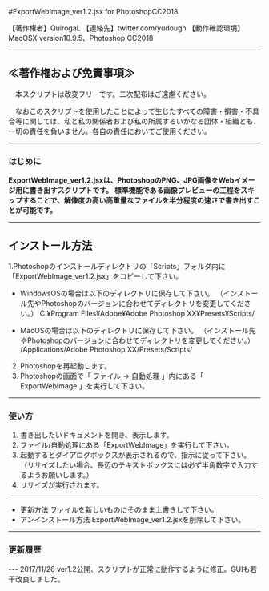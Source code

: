 #ExportWebImage_ver1.2.jsx for PhotoshopCC2018

【著作権者】QuirogaL
【連絡先】twitter.com/yudough
【動作確認環境】MacOSX version10.9.5、Photoshop CC2018

---

## ≪著作権および免責事項≫

　本スクリプトは改変フリーです。二次配布はご遠慮ください。

　なおこのスクリプトを使用したことによって生じたすべての障害・損害・不具
合等に関しては、私と私の関係者および私の所属するいかなる団体・組織とも、
一切の責任を負いません。各自の責任においてご使用ください。

---
### はじめに
**ExportWebImage_ver1.2.jsxは、PhotoshopのPNG、JPG画像をWebイメージ用に書き出すスクリプトです。
	標準機能である画像プレビューの工程をスキップすることで、解像度の高い高重量なファイルを半分程度の速さで書き出すことが可能です。**

---
## インストール方法
1.Photoshopのインストールディレクトリの「Scripts」フォルダ内に「ExportWebImage_ver1.2.jsx」をコピーして下さい。
		
* WindowsOSの場合は以下のディレクトリに保存して下さい。
		（インストール先やPhotoshopのバージョンに合わせてディレクトリを変更してください。）
		C:¥Program Files¥Adobe¥Adobe Photoshop XX¥Presets¥Scripts/
		
* MacOSの場合は以下のディレクトリに保存して下さい。
		（インストール先やPhotoshopのバージョンに合わせてディレクトリを変更してください。）
		/Applications/Adobe Photoshop XX/Presets/Scripts/
		
2. Photoshopを再起動します。
3. Photoshopの画面で「 ファイル → 自動処理 」内にある「 ExportWebImage 」を実行して下さい。

---
### 使い方
1.	書き出したいドキュメントを開き、表示します。
2.	ファイル/自動処理にある「ExportWebImage」を実行して下さい。
3.	起動するとダイアログボックスが表示されるので、指示に従って下さい。
		（リサイズしたい場合、長辺のテキストボックスには必ず半角数字で入力するようお願いします。）
4.	リサイズが実行されます。
---
* 更新方法
ファイルを新しいものにそのまま上書きして下さい。
* アンインストール方法
ExportWebImage_ver1.2.jsxを削除して下さい。
---
### 更新履歴
--- 2017/11/26	ver1.2公開、スクリプトが正常に動作するように修正。GUIも若干改良しました。